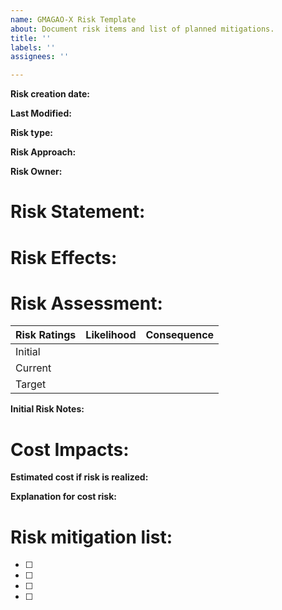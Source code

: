 ```yaml
---
name: GMAGAO-X Risk Template
about: Document risk items and list of planned mitigations.
title: ''
labels: ''
assignees: ''

---
```


**Risk creation date:**  
<!-- Enter date after the **. Follow this same approach for subsequent entries in this form. -->
**Last Modified:** 

**Risk type:**    
<!-- Risk types include:  Technical, Cost, Schedule, Safety, Programmatics -->
**Risk Approach:** 
<!-- Risk approaches include: Mitigate, Watch, Candidate, Reject, Accept (with residual risk), Close (with no residual risk) -->
**Risk Owner:** 

# **Risk Statement:**
<!-- Write a risk statement in an If...then... format -->

# **Risk Effects:**
<!-- Provide a longer description of the impact of realizing this risk. -->

# **Risk Assessment:**

| Risk Ratings | Likelihood | Consequence |
| ------------ | ----------- | ------------- | 
| Initial   |   |   |
| Current   |   |   |
| Target    |   |   |
<!-- Provide rankings in the gaps between the brackets.  Levels include:  0-Nil,1-Very low, 2-Low, 3-Medium, 4-High, 5-Very High, and Risk Realized -->

**Initial Risk Notes:**
<!-- Capture initial notes on the risk and its current state at the time of risk creation. -->


# **Cost Impacts:**
**Estimated cost if risk is realized:**

**Explanation for cost risk:**

# **Risk mitigation list:**
<!-- Create as many mitigations as needed by typing in the mitigations after the [ ].  Once the risk is created, we can generate separate issues for each of these mitigations.  This risk form will serve as the place for tracking the completion of mitigations. -->  

- [ ]

- [ ] 

- [ ] 

- [ ]

